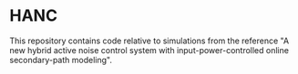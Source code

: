 # HANC 
This repository contains code relative to simulations from the reference "A new hybrid active noise control system with input-power-controlled online secondary-path modeling".
